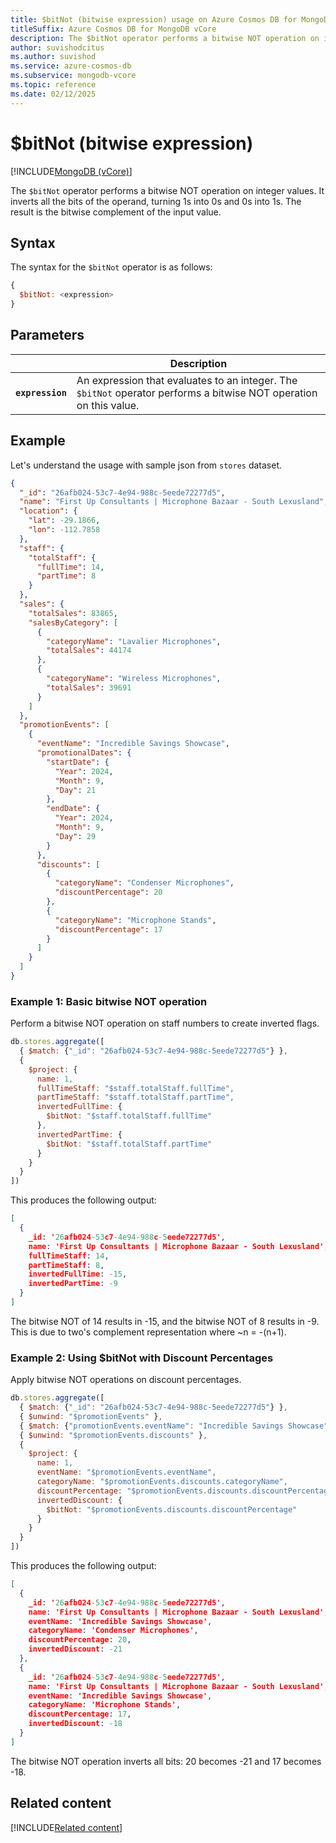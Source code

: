 ```yaml
---
title: $bitNot (bitwise expression) usage on Azure Cosmos DB for MongoDB vCore
titleSuffix: Azure Cosmos DB for MongoDB vCore
description: The $bitNot operator performs a bitwise NOT operation on integer values and returns the result as an integer.
author: suvishodcitus
ms.author: suvishod
ms.service: azure-cosmos-db
ms.subservice: mongodb-vcore
ms.topic: reference
ms.date: 02/12/2025
---
```


# $bitNot (bitwise expression)

[!INCLUDE[MongoDB (vCore)](~/reusable-content/ce-skilling/azure/includes/cosmos-db/includes/appliesto-mongodb-vcore.md)]

The `$bitNot` operator performs a bitwise NOT operation on integer values. It inverts all the bits of the operand, turning 1s into 0s and 0s into 1s. The result is the bitwise complement of the input value.

## Syntax

The syntax for the `$bitNot` operator is as follows:

```javascript
{
  $bitNot: <expression>
}
```

## Parameters

| | Description |
| --- | --- |
| **`expression`** | An expression that evaluates to an integer. The `$bitNot` operator performs a bitwise NOT operation on this value. |

## Example

Let's understand the usage with sample json from `stores` dataset.

```json
{
  "_id": "26afb024-53c7-4e94-988c-5eede72277d5",
  "name": "First Up Consultants | Microphone Bazaar - South Lexusland",
  "location": {
    "lat": -29.1866,
    "lon": -112.7858
  },
  "staff": {
    "totalStaff": {
      "fullTime": 14,
      "partTime": 8
    }
  },
  "sales": {
    "totalSales": 83865,
    "salesByCategory": [
      {
        "categoryName": "Lavalier Microphones",
        "totalSales": 44174
      },
      {
        "categoryName": "Wireless Microphones",
        "totalSales": 39691
      }
    ]
  },
  "promotionEvents": [
    {
      "eventName": "Incredible Savings Showcase",
      "promotionalDates": {
        "startDate": {
          "Year": 2024,
          "Month": 9,
          "Day": 21
        },
        "endDate": {
          "Year": 2024,
          "Month": 9,
          "Day": 29
        }
      },
      "discounts": [
        {
          "categoryName": "Condenser Microphones",
          "discountPercentage": 20
        },
        {
          "categoryName": "Microphone Stands",
          "discountPercentage": 17
        }
      ]
    }
  ]
}
```

### Example 1: Basic bitwise NOT operation

Perform a bitwise NOT operation on staff numbers to create inverted flags.

```javascript
db.stores.aggregate([
  { $match: {"_id": "26afb024-53c7-4e94-988c-5eede72277d5"} },
  {
    $project: {
      name: 1,
      fullTimeStaff: "$staff.totalStaff.fullTime",
      partTimeStaff: "$staff.totalStaff.partTime",
      invertedFullTime: {
        $bitNot: "$staff.totalStaff.fullTime"
      },
      invertedPartTime: {
        $bitNot: "$staff.totalStaff.partTime"
      }
    }
  }
])
```

This produces the following output:

```json
[
  {
    _id: '26afb024-53c7-4e94-988c-5eede72277d5',
    name: 'First Up Consultants | Microphone Bazaar - South Lexusland',
    fullTimeStaff: 14,
    partTimeStaff: 8,
    invertedFullTime: -15,
    invertedPartTime: -9
  }
]
```

The bitwise NOT of 14 results in -15, and the bitwise NOT of 8 results in -9. This is due to two's complement representation where ~n = -(n+1).

### Example 2: Using $bitNot with Discount Percentages

Apply bitwise NOT operations on discount percentages.

```javascript
db.stores.aggregate([
  { $match: {"_id": "26afb024-53c7-4e94-988c-5eede72277d5"} },
  { $unwind: "$promotionEvents" },
  { $match: {"promotionEvents.eventName": "Incredible Savings Showcase"} },
  { $unwind: "$promotionEvents.discounts" },
  {
    $project: {
      name: 1,
      eventName: "$promotionEvents.eventName",
      categoryName: "$promotionEvents.discounts.categoryName",
      discountPercentage: "$promotionEvents.discounts.discountPercentage",
      invertedDiscount: {
        $bitNot: "$promotionEvents.discounts.discountPercentage"
      }
    }
  }
])
```

This produces the following output:

```json
[
  {
    _id: '26afb024-53c7-4e94-988c-5eede72277d5',
    name: 'First Up Consultants | Microphone Bazaar - South Lexusland',
    eventName: 'Incredible Savings Showcase',
    categoryName: 'Condenser Microphones',
    discountPercentage: 20,
    invertedDiscount: -21
  },
  {
    _id: '26afb024-53c7-4e94-988c-5eede72277d5',
    name: 'First Up Consultants | Microphone Bazaar - South Lexusland',
    eventName: 'Incredible Savings Showcase',
    categoryName: 'Microphone Stands',
    discountPercentage: 17,
    invertedDiscount: -18
  }
]
```

The bitwise NOT operation inverts all bits: 20 becomes -21 and 17 becomes -18.


## Related content

[!INCLUDE[Related content](../includes/related-content.md)]
